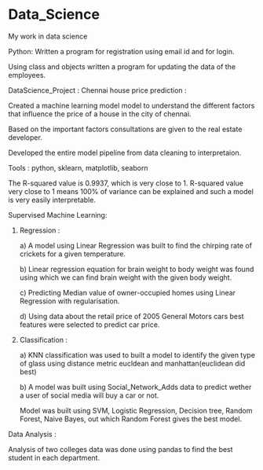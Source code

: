 # Data_Science
My work in data science

Python: 
Written a program for registration using email id and for login.

Using class and objects written a program for updating the data of the employees. 

DataScience_Project : Chennai house price prediction :

Created a machine learning model model to understand the different factors that influence the price of a house in the city of chennai.

Based on the important factors consultations are given to the real estate developer.

Developed the entire model pipeline from data cleaning to interpretaion.

Tools : python, sklearn, matplotlib, seaborn

The R-squared value is 0.9937, which is very close to 1. R-squared value very close to 1 means 100% of variance can be explained and such a model is very easily interpretable.






Supervised Machine Learning: 
1) Regression : 

   a) A model using Linear Regression was built to find the chirping rate of crickets for a given temperature.

   b) Linear regression equation for brain weight to body weight was found using which we can find brain weight with the given body weight.
    
   c) Predicting Median value of owner-occupied homes using Linear Regression with regularisation.
   
   d) Using data about the retail price of 2005 General Motors cars best features were selected to predict car price.

2) Classification :

    a) KNN classification was used to built a model to identify the given type of glass using distance metric eucldean and manhattan(euclidean did best)
    
    b) A model was built using Social_Network_Adds data to predict wether a user of social media will buy a car or not.
       
      Model was built using SVM, Logistic Regression, Decision tree, Random Forest, Naive Bayes, out which Random Forest gives the best model.
      
      
      
Data Analysis : 

  Analysis of two colleges data was done using pandas to find the best student in each department.
   
   
